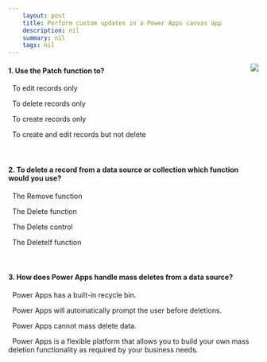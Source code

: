 ```yaml
---
    layout: post
    title: Perform custom updates in a Power Apps canvas app  
    description: nil
    summary: nil
    tags: nil
---
```



 <a target="_blank" href="https://docs.microsoft.com/en-us/learn/modules/perform-custom-updates-powerapps-canvas-app/4-knowledge-check/"><i class="fas fa-external-link-alt"></i> </a>
 <img align="right" src="https://docs.microsoft.com/en-us/learn/achievements/perform-custom-updates.svg">
####  1. Use the Patch function to?


<i class='far fa-square'></i> &nbsp;&nbsp;To edit records only

<i class='far fa-square'></i> &nbsp;&nbsp;To delete records only

<i class='far fa-square'></i> &nbsp;&nbsp;To create records only

<i class='fas fa-check-square' style='color: Dodgerblue;'></i> &nbsp;&nbsp;To create and edit records but not delete
<br />
<br />
<br />

####  2. To delete a record from a data source or collection which function would you use?


<i class='fas fa-check-square' style='color: Dodgerblue;'></i> &nbsp;&nbsp;The Remove function

<i class='far fa-square'></i> &nbsp;&nbsp;The Delete function

<i class='far fa-square'></i> &nbsp;&nbsp;The Delete control

<i class='far fa-square'></i> &nbsp;&nbsp;The DeleteIf function
<br />
<br />
<br />

####  3. How does Power Apps handle mass deletes from a data source?


<i class='far fa-square'></i> &nbsp;&nbsp;Power Apps has a built-in recycle bin.

<i class='far fa-square'></i> &nbsp;&nbsp;Power Apps will automatically prompt the user before deletions.

<i class='far fa-square'></i> &nbsp;&nbsp;Power Apps cannot mass delete data.

<i class='fas fa-check-square' style='color: Dodgerblue;'></i> &nbsp;&nbsp;Power Apps is a flexible platform that allows you to build your own mass deletion functionality as required by your business needs.
<br />
<br />
<br />
